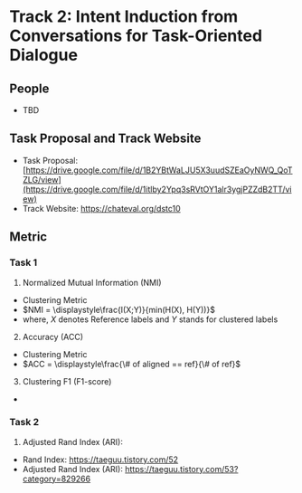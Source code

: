 # Track 2: Intent Induction from Conversations for Task-Oriented Dialogue

## People

- TBD

## Task Proposal and Track Website

- Task Proposal: [https://drive.google.com/file/d/1B2YBtWaLJU5X3uudSZEaOyNWQ_QoTZLG/view](https://drive.google.com/file/d/1itlby2Ypq3sRVtOY1alr3ygjPZZdB2TT/view)
- Track Website: [https://chateval.org/dstc10 ](https://github.com/amazon-research/dstc11-track2-intent-induction)

## Metric

### Task 1

1) Normalized Mutual Information (NMI)

- Clustering Metric
- $NMI = \displaystyle\frac{I(X;Y)}{min(H(X), H(Y))}$
- where, $X$ denotes Reference labels and $Y$ stands for clustered labels

2) Accuracy (ACC)

- Clustering Metric
- $ACC = \displaystyle\frac{\# of aligned == ref}{\# of ref}$

3) Clustering F1 (F1-score)

- 



### Task 2

1) Adjusted Rand Index (ARI):

- Rand Index: https://taeguu.tistory.com/52
- Adjusted Rand Index (ARI): https://taeguu.tistory.com/53?category=829266

